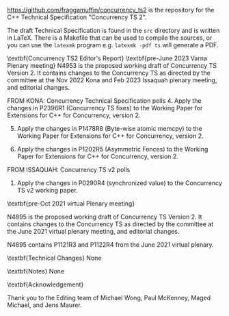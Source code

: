 <https://github.com/fraggamuffin/concurrency_ts2> is the repository for
the C++ Technical Specification "Concurrency TS 2".

The draft Technical Specification is found in the `src` directory and is
written in LaTeX. There is a Makefile that can be used to compile the
sources, or you can use the `latexmk` program e.g. `latexmk -pdf ts`
will generate a PDF.

\textbf{Concurrency TS2 Editor's Report}
\textbf{pre-June 2023 Varna Plenary meeting}
N4953 is the proposed working draft of Concurrency TS Version 2. It contains changes to the Concurrency  TS as directed by the committee at the Nov 2022 Kona and Feb 2023 Issaquah plenary meeting, and editorial changes.

FROM KONA:
Concurrency Technical Specification polls
4. Apply the changes in P2396R1 (Concurrency TS fixes) to the Working Paper for Extensions for C++ for Concurrency, version 2.

5. Apply the changes in P1478R8 (Byte-wise atomic memcpy) to the Working Paper for Extensions for C++ for Concurrency, version 2.

6. Apply the changes in P1202R5 (Asymmetric Fences) to the Working Paper for Extensions for C++ for Concurrency, version 2.

FROM ISSAQUAH:
Concurrency TS v2 polls
1. Apply the changes in P0290R4 (synchronized value) to the Concurrency TS v2 working paper.



\textbf{pre-Oct 2021 virtual Plenary meeting}

N4895 is the proposed working draft of Concurrency TS Version 2. It contains changes to the Concurrency  TS as directed by the committee at the June 2021 virtual plenary meeting, and editorial changes.

N4895 contains P1121R3 and P1122R4 from the June 2021 virtual plenary.

\textbf{Technical Changes}
None

\textbf{Notes}
None

\textbf{Acknowledgement}

Thank you to the Editing team of Michael Wong, Paul McKenney, Maged Michael, and Jens Maurer. 
